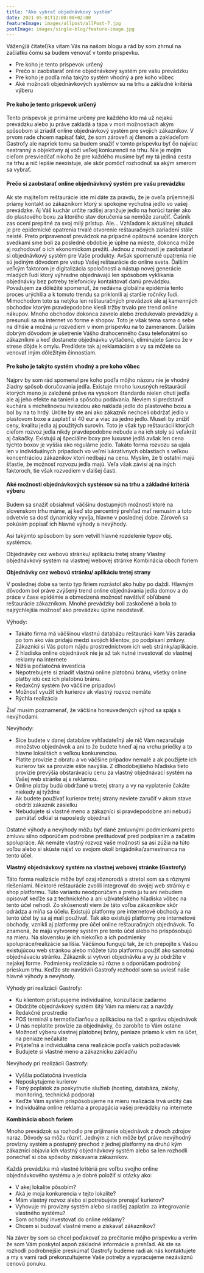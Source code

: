 ```yaml
---
title: "Ako vybrať objednávkový systém"
date: 2021-05-01T12:00:00+02:00
featureImage: images/allpost/allPost-7.jpg
postImage: images/single-blog/feature-image.jpg
---
```


Vážený/á čitateľ/ka vítam Vás na našom blogu a rád by som zhrnul na začiatku čomu sa budem venovať v tomto príspevku. 

- Pre koho je tento príspevok určený
- Prečo si zaobstarať online objednávkový systém pre vašu prevádzku
- Pre koho je podľa mňa takýto systém vhodný a pre koho vôbec
- Aké možnosti objednávkových systémov sú na trhu a základné kritériá výberu

#### Pre koho je tento príspevok určený

Tento príspevok je primárne určený pre každého kto má už nejakú prevádzku alebo ju práve zakladá a tápa v mori možnostiach akým spôsobom si zriadiť online objednávkový systém pre svojich zákazníkov. V prvom rade chcem napísať fakt, že som zároveň aj  členom a zakladeľom Gastrofy ale napriek tomu sa budem snažiť v tomto príspevku byť čo najviac nestranný a objektívny aj voči veľkej konkurencii na trhu. Nie je mojim cieľom presviedčať nikoho že pre každého musíme byť my tá jediná cesta na trhu a nič lepšie neexistuje, ale skôr pomôcť rozhodnúť sa akým smerom sa vybrať.

#### Prečo si zaobstarať online objednávkový systém pre vašu prevádzku

Ak ste majiteľom reštaurácie iste mi dáte za pravdu, že je oveľa príjemnejší priamy kontakt so zákazníkom ktorý si spokojne vychutná jedlo vo vašej prevádzke. Aj Váš kuchár určite radšej aranžuje jedlo na horúci tanier ako do plastového boxu za ktorého stav doručenia sa nemôže zaručiť. Čašník zas ocení prepitné za svoj milý prístup. Ale...
Vzhľadom k aktuálnej situácii je pre epidemické opatrenia trvalé otvorenie reštauračných zariadení stále neisté. Preto pripravenosť prevádzok na prípadné opätovné scenáre ktorých svedkami sme boli za posledné obdobie je úplne na mieste, dokonca môže aj rozhodovať o ich ekonomickom prežití. Jednou z možností je zaobstarať si objednávkový systém pre Vaše produkty. Avšak spomenuté opatrenia nie sú jediným dôvodom pre vstup Vašej reštaurácie do online sveta. Ďalším veľkým faktorom je digitalizácia spoločnosti a nástup novej generácie mladých ľudí ktorý výhradne objednávajú len spôsobom vyklikania objednávky bez potreby telefonicky kontaktovať danú prevádzku. Považujem za dôležité spomenúť, že nedávna globálna epidémia tento proces urýchlila a k tomuto trendu sa priklonili aj staršie ročníky ľudí. Mimochodom toto sa netýka len reštauračných prevádzok ale aj kamenných obchodov ktorým pravdepodobne klesli tržby trvalo pre trend online nákupov. Mnoho obchodov dokonca zavrelo alebo zredukovalo prevádzky a presunuli sa na internet vo forme e shopov. Toto je však téma sama o sebe na dlhšie a možná ju rozvediem v inom príspevku na to zameranom.
Ďalším dobrým dôvodom je ušetrenie Vášho drahocenného času telefonátmi so zákazníkmi a keď dostanete objednávku vytlačenú, eliminujete šancu že v strese dôjde k omylu. Predídete tak aj reklamáciám a vy sa môžete sa venovať iným dôležitým činnostiam.

#### Pre koho je takýto systém vhodný a pre koho vôbec

Najprv by som rád spomenul pre koho podľa môjho názoru nie je vhodný žiadny spôsob doručovania jedľa. Existuje mnoho luxusných reštaurácií ktorých meno je založené práve na vysokom štandarde nielen chuti jedľa ale aj jeho efekte na tanieri a spôsobu podávania. Neviem si predstaviť kuchára s michelinovou hviezdou ako nakladá jedlo do plastového boxu a bol by na to hrdý. Určite by ste ani ako zákazník nechceli obdržať jedlo v plastovom boxe a zaplatiť si 40 eur a viac za jedno jedlo. Museli by znížiť ceny, kvalitu jedla aj použitých surovín. Toto je však typ reštaurácií ktorých cieľom rozvoz jedla nikdy pravdepodobne nebude a na ich stoly sú veľakrát aj čakačky. Existujú aj špeciálne boxy pre luxusné jedlá avšak len cena týchto boxov je vyššia ako regulárne jedlo. Takáto forma rozvozu sa ujala len v individuálnych prípadoch vo veľmi lukratívnych oblastiach s veľkou koncentráciou zákazníkov ktorí nedbajú na cenu. 
Myslím, že tí ostatní majú šťastie, že možnosť rozvozu jedla majú. Veľa však závisí aj na iných faktoroch, tie však rozvediem v ďalšej časti.
	
#### Aké možnosti objednávkových systémov sú na trhu a základné kritériá výberu

Budem sa snažiť obsiahnuť väčšinu dostupných možností ktoré na slovenskom trhu máme, aj keď sto percentný prehľad mať nemusím a toto odvetvie sa dosť dynamicky vyvíja, hlavne v poslednej dobe. Zároveň sa pokúsim popísať ich hlavné výhody a nevýhody.

Asi takýmto spôsobom by som vetvill hlavné rozdelenie typov obj. systémov.

Objednávky cez webovú stránku/ aplikáciu tretej strany
Vlastný objednávkový systém na vlastnej webovej stránke 
Kombinácia oboch foriem

**Objednávky cez webovú stránku/ aplikáciu tretej strany**

V poslednej dobe sa tento typ firiem rozrástol ako huby po daždi. Hlavným dôvodom bol práve zvýšený trend online objednávania jedla domov a do práce v čase epidémie a obmedzená možnosť navštíviť obľúbené reštaurácie zákazníkom. Mnohé prevádzky boli zaskočené a bola to najrýchlejšia možnosť ako prevádzku úplne neodstaviť. 

Výhody:
- Takáto firma má väčšinou vlastnú databázu reštaurácii kam Vás zaradia po tom ako vás pridajú medzi svojich klientov, po podpísaní zmluvy. Zákazníci si Vás potom nájdu prostredníctvom ich web stránky/aplikácie. 
- Z hladiska online objednávok nie je až tak nutné investovať do vlastnej reklamy na internete
- Nižšia počiatočná investícia
- Nepotrebujete si zriadiť vlastnú online platobnú bránu, všetky online platby idú cez ich platobnú bránu.
- Redakčný systém (vo väčšine prípadov)
- Možnosť využiť ich kurierov ak vlastný rozvoz nemáte
- Rýchla realizácia

Žiaľ musím poznamenať, že väčšina horeuvedených výhod sa spája s nevýhodami.

Nevýhody:
- Síce budete v danej databáze vyhľadateľný ale nič Vám nezaručuje množstvo objednávok a ani to že  budete hneď aj na vrchu priečky a to hlavne lokalitách s veľkou konkurenciou. 
- Platíte provízie z obratu a vo väčšine prípadov nemalé a ak použijete ich kurierov tak sa provízie ešte navýšia. Z dlhodobejšieho hľadiska tieto provízie prevýšia obstarávaciu cenu za vlastný objednávací systém na Vašej web stránke aj s reklamou.
- Online platby budú obdržané u tretej strany a vy na vyplatenie čakáte niekedy aj týždne
- Ak budete používať kurierov tretej strany neviete zaručiť v akom stave obdrží zákazník zásielku	
- Nebudujete si vlastné meno a zákazníci si pravdepodobne ani nebudú pamätať odkial si naposledy objednali


Ostatné výhody a nevýhody môžu byť dané zmluvnými podmienkami preto zmluvu silno odporúčam podrobne preštudovať pred podpísaním a začatím spolupráce. Ak nemáte vlastný rozvoz vaše možnosti sa asi zúžia na túto voľbu alebo si skúste nájsť vo svojom okolí brigádnika/zamestnanca na tento účel. 


**Vlastný objednávkový systém na vlastnej webovej stránke (Gastrofy)**

Táto forma realizácie môže byť ozaj rôznorodá a stretol som sa s rôznymi riešeniami.
Niektoré reštaurácie zvolili integrovať do svojej web stránky e shop platformu. Túto variantu neodporúčam a preto ju tu ani nebudem opisovať keďže sa z technického a ani užívateľského hľadiska vôbec na tento účel nehodí. Zo skúseností viem že táto voľba zákazníkov skôr odrádza a míňa sa účelu. Existujú platformy pre internetové obchody a na tento účel by sa aj mali používať. 
Tak ako existujú platformy pre internetové obchody, vznikli aj platformy pre účel online reštauračných objednávok. To znamená, že majú vytvorený systém pre tento účel alebo ho prispôsobujú na mieru. Na slovensku je ich niekoľko a ich podmienky spolupráce/realizácie sa líšia. Väčšinou fungujú tak, že ich prepojíte s Vašou existujúcou web stránkou alebo môžete túto platformu použiť ako samotnú objednávaciu stránku. Zákazník si vytvorí objednávku a vy ju obdržíte v nejakej forme. Podmienky realizácie sú rôzne a odporúčam podrobný prieskum trhu. Keďže ste navštívili Gastrofy rozhodol som sa uviesť naše hlavné výhody a nevýhody.



Výhody pri realizácii Gastrofy:
- Ku klientom pristupujeme individuálne, konzultácie zadarmo
- Obdržíte objednávkový systém šitý Vám na mieru raz a navždy
- Redakčné prostredie
- POS terminál s termotlačiarňou a aplikáciou na tlač a správu objednávok
- U nás neplatíte provízie za objednávky, čo zarobíte to Vám ostane
- Možnosť výberu vlastnej platobnej brány, peniaze priamo k vám na účet, na peniaze nečakáte
- Prijateľná a individuálna cena realizácie podľa vašich požiadaviek
- Budujete si vlastné meno a zákaznícku základňu

Nevýhody pri realizácii Gastrofy:
- Vyššia počiatočná investícia
- Neposkytujeme kurierov
- Fixný poplatok za poskytnutie služieb (hosting, databáza, zálohy, monitoring, technická podpora)
- Keďže Vám systém prispôsobujeme na mieru realizácia trvá určitý čas
- Individuálna online reklama a propagácia vašej prevádzky na internete


**Kombinácia oboch foriem**

Mnoho prevádzok sa rozhodlo pre prijímanie objednávok z dvoch zdrojov naraz. Dôvody sa môžu rôzniť. Jedným z nich môže byť práve nevýhodný provízny systém a postupný prechod z jednej platformy na druhú kým zákazníci objavia ich vlastný objednávkový systém  alebo sa len rozhodli ponechať si oba spôsoby získavania zákazníkov.


Každá prevádzka má vlastné kritériá pre voľbu svojho online objednávkového systému a je dobré položiť si otázky ako:

- V akej lokalite pôsobím?
- Aká je moja konkurencia v tejto lokalite?
- Mám vlastný rozvoz alebo si potrebujete prenajať kurierov?  
- Vyhovuje mi provízny systém alebo si radšej zaplatím za integrovanie vlastného systému?
- Som ochotný investovať do online reklamy?
- Chcem si budovať vlastné meno a získavať zákazníkov?


Na záver by som sa chcel poďakovať za prečítanie môjho príspevku a verím že som Vám poskytol aspoň základné informácie a prehľad. Ak ste sa rozhodli podrobnejšie preskúmať Gastrofy budeme radi ak nás kontaktujete a my s vami radi prekonzultujeme Vaše potreby a vypracujeme nezáväznú cenovú ponuku.